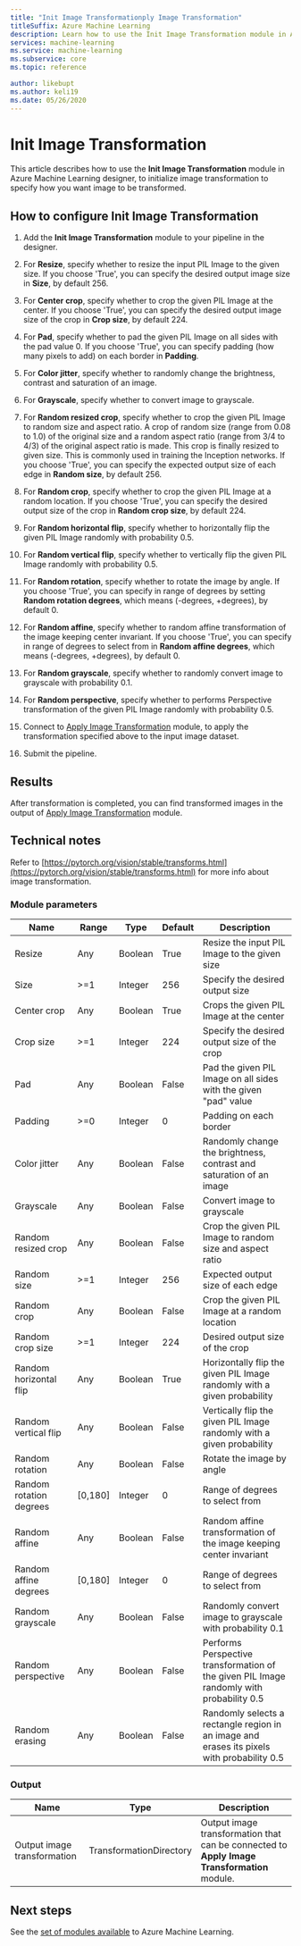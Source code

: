```yaml
---
title: "Init Image Transformationply Image Transformation"
titleSuffix: Azure Machine Learning
description: Learn how to use the Init Image Transformation module in Azure Machine Learning designer to initialize image transformation.
services: machine-learning
ms.service: machine-learning
ms.subservice: core
ms.topic: reference

author: likebupt
ms.author: keli19
ms.date: 05/26/2020
---
```

# Init Image Transformation

This article describes how to use the **Init Image Transformation** module in Azure Machine Learning designer, to initialize image transformation to specify how you want image to be transformed.

## How to configure Init Image Transformation

1.  Add the **Init Image Transformation** module to your pipeline in the designer. 

2.  For **Resize**, specify whether to resize the input PIL Image to the given size. If you choose 'True', you can specify the desired output image size in **Size**, by default 256. 

3.  For **Center crop**, specify whether to crop the given PIL Image at the center. If you choose 'True', you can specify the desired output image size of the crop in **Crop size**, by default 224.  

4.  For **Pad**, specify whether to pad the given PIL Image on all sides with the pad value 0. If you choose 'True', you can specify padding (how many pixels to add) on each border in **Padding**.

5.  For **Color jitter**, specify whether to randomly change the brightness, contrast and saturation of an image.

6.  For **Grayscale**, specify whether to convert image to grayscale.

7.  For **Random resized crop**, specify whether to crop the given PIL Image to random size and aspect ratio. A crop of random size (range from 0.08 to 1.0) of the original size and a random aspect ratio (range from 3/4 to 4/3) of the original aspect ratio is made. This crop is finally resized to given size.
    This is commonly used in training the Inception networks. If you choose 'True', you can specify the expected output size of each edge in **Random size**, by default 256.

8.  For **Random crop**, specify whether to crop the given PIL Image at a random location. If you choose 'True', you can specify the desired output size of the crop in **Random crop size**, by default 224.

9.  For **Random horizontal flip**, specify whether to horizontally flip the given PIL Image randomly with probability 0.5.

10.  For **Random vertical flip**, specify whether to vertically flip the given PIL Image randomly with probability 0.5.

11.  For **Random rotation**, specify whether to rotate the image by angle. If you choose 'True', you can specify in range of degrees by setting **Random rotation degrees**, which means (-degrees, +degrees), by default 0.

12.  For **Random affine**, specify whether to random affine transformation of the image keeping center invariant. If you choose 'True', you can specify in range of degrees to select from in **Random affine degrees**, which means (-degrees, +degrees), by default 0.

13.  For **Random grayscale**, specify whether to randomly convert image to grayscale with probability 0.1.

14.  For **Random perspective**, specify whether to performs Perspective transformation of the given PIL Image randomly with probability 0.5.


16.  Connect to [Apply Image Transformation](apply-image-transformation.md) module, to apply the transformation specified above to the input image dataset.

17. Submit the pipeline.

## Results

After transformation is completed, you can find transformed images in the output of [Apply Image Transformation](apply-image-transformation.md) module.


## Technical notes  

Refer to [https://pytorch.org/vision/stable/transforms.html](https://pytorch.org/vision/stable/transforms.html) for more info about image transformation.

###  Module parameters  

| Name                    | Range   | Type    | Default | Description                              |
| ----------------------- | ------- | ------- | ------- | ---------------------------------------- |
| Resize                  | Any     | Boolean | True    | Resize the input PIL Image to the given size |
| Size                    | >=1     | Integer | 256     | Specify the desired output size          |
| Center crop             | Any     | Boolean | True    | Crops the given PIL Image at the center  |
| Crop size               | >=1     | Integer | 224     | Specify the desired output size of the crop |
| Pad                     | Any     | Boolean | False   | Pad the given PIL Image on all sides with the given "pad" value |
| Padding                 | >=0     | Integer | 0       | Padding on each border                   |
| Color jitter            | Any     | Boolean | False   | Randomly change the brightness, contrast and saturation of an image |
| Grayscale               | Any     | Boolean | False   | Convert image to grayscale               |
| Random resized crop     | Any     | Boolean | False   | Crop the given PIL Image to random size and aspect ratio |
| Random size             | >=1     | Integer | 256     | Expected output size of each edge        |
| Random crop             | Any     | Boolean | False   | Crop the given PIL Image at a random location |
| Random crop size        | >=1     | Integer | 224     | Desired output size of the crop          |
| Random horizontal flip  | Any     | Boolean | True    | Horizontally flip the given PIL Image randomly with a given probability |
| Random vertical flip    | Any     | Boolean | False   | Vertically flip the given PIL Image randomly with a given probability |
| Random rotation         | Any     | Boolean | False   | Rotate the image by angle                |
| Random rotation degrees | [0,180] | Integer | 0       | Range of degrees to select from          |
| Random affine           | Any     | Boolean | False   | Random affine transformation of the image keeping center invariant |
| Random affine degrees   | [0,180] | Integer | 0       | Range of degrees to select from          |
| Random grayscale        | Any     | Boolean | False   | Randomly convert image to grayscale with probability 0.1 |
| Random perspective      | Any     | Boolean | False   | Performs Perspective transformation of the given PIL Image randomly with probability 0.5 |
| Random erasing          | Any     | Boolean | False   | Randomly selects a rectangle region in an image and erases its pixels with probability 0.5 |

###  Output  

| Name                        | Type                    | Description                              |
| --------------------------- | ----------------------- | ---------------------------------------- |
| Output image transformation | TransformationDirectory | Output image transformation that can be connected to **Apply Image Transformation** module. |

## Next steps

See the [set of modules available](module-reference.md) to Azure Machine Learning. 